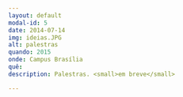 ```yaml
---
layout: default
modal-id: 5
date: 2014-07-14
img: ideias.JPG
alt: palestras
quando: 2015
onde: Campus Brasília
quê: 
description: Palestras. <small>em breve</small>

---
```

